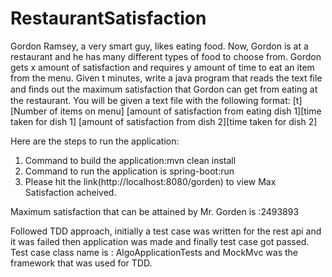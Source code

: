 # RestaurantSatisfaction

Gordon Ramsey, a very smart guy, likes eating food. Now, Gordon is at a restaurant and he has many different types of food to choose from. Gordon gets x amount of satisfaction and requires y amount of time to eat an item from the menu. Given t minutes, write a java program that reads the text file and ﬁnds out the maximum satisfaction that Gordon can get from eating at the restaurant. You will be given a text file with the following format: [t][Number of items on menu] [amount of satisfaction from eating dish 1][time taken for dish 1] [amount of satisfaction from dish 2][time taken for dish 2]


Here are the steps to run the application:
1. Command to build the application:mvn clean install
2. Command to run the application is spring-boot:run
3. Please hit the link(http://localhost:8080/gorden) to view Max Satisfaction acheived.

Maximum satisfaction that can be attained by Mr. Gorden is :2493893 

Followed TDD approach, initially a test case was written for the rest api and it was failed then application was made and finally test case got passed.
Test case class name is : AlgoApplicationTests and MockMvc was the framework that was used for TDD.
